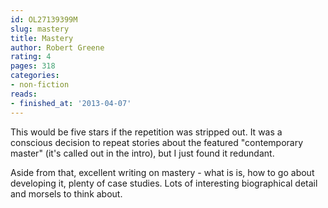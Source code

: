 ```yaml
---
id: OL27139399M
slug: mastery
title: Mastery
author: Robert Greene
rating: 4
pages: 318
categories:
- non-fiction
reads:
- finished_at: '2013-04-07'
---
```

This would be five stars if the repetition was stripped out. It was a conscious decision to repeat stories about the featured "contemporary master" (it's called out in the intro), but I just found it redundant.

Aside from that, excellent writing on mastery - what is is, how to go about developing it, plenty of case studies. Lots of interesting biographical detail and morsels to think about.
